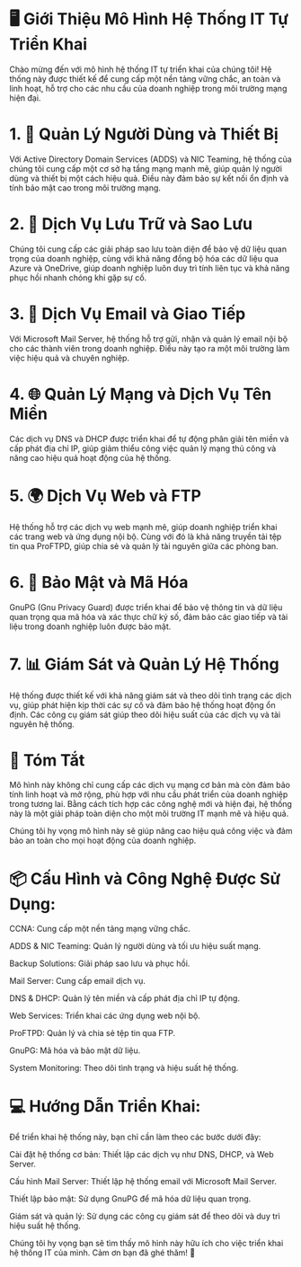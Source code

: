 # 🖥️ Giới Thiệu Mô Hình Hệ Thống IT Tự Triển Khai

Chào mừng đến với mô hình hệ thống IT tự triển khai của chúng tôi! Hệ thống này được thiết kế để cung cấp một nền tảng vững chắc, an toàn và linh hoạt, hỗ trợ cho các nhu cầu của doanh nghiệp trong môi trường mạng hiện đại.

# 1. 🏢 Quản Lý Người Dùng và Thiết Bị

Với Active Directory Domain Services (ADDS) và NIC Teaming, hệ thống của chúng tôi cung cấp một cơ sở hạ tầng mạng mạnh mẽ, giúp quản lý người dùng và thiết bị một cách hiệu quả. Điều này đảm bảo sự kết nối ổn định và tính bảo mật cao trong môi trường mạng.

# 2. 💾 Dịch Vụ Lưu Trữ và Sao Lưu

Chúng tôi cung cấp các giải pháp sao lưu toàn diện để bảo vệ dữ liệu quan trọng của doanh nghiệp, cùng với khả năng đồng bộ hóa các dữ liệu qua Azure và OneDrive, giúp doanh nghiệp luôn duy trì tính liên tục và khả năng phục hồi nhanh chóng khi gặp sự cố.

# 3. 📧 Dịch Vụ Email và Giao Tiếp

Với Microsoft Mail Server, hệ thống hỗ trợ gửi, nhận và quản lý email nội bộ cho các thành viên trong doanh nghiệp. Điều này tạo ra một môi trường làm việc hiệu quả và chuyên nghiệp.

# 4. 🌐 Quản Lý Mạng và Dịch Vụ Tên Miền

Các dịch vụ DNS và DHCP được triển khai để tự động phân giải tên miền và cấp phát địa chỉ IP, giúp giảm thiểu công việc quản lý mạng thủ công và nâng cao hiệu quả hoạt động của hệ thống.

# 5. 🌍 Dịch Vụ Web và FTP
Hệ thống hỗ trợ các dịch vụ web mạnh mẽ, giúp doanh nghiệp triển khai các trang web và ứng dụng nội bộ. Cùng với đó là khả năng truyền tải tệp tin qua ProFTPD, giúp chia sẻ và quản lý tài nguyên giữa các phòng ban.

# 6. 🔐 Bảo Mật và Mã Hóa

GnuPG (Gnu Privacy Guard) được triển khai để bảo vệ thông tin và dữ liệu quan trọng qua mã hóa và xác thực chữ ký số, đảm bảo các giao tiếp và tài liệu trong doanh nghiệp luôn được bảo mật.

# 7. 📊 Giám Sát và Quản Lý Hệ Thống

Hệ thống được thiết kế với khả năng giám sát và theo dõi tình trạng các dịch vụ, giúp phát hiện kịp thời các sự cố và đảm bảo hệ thống hoạt động ổn định. Các công cụ giám sát giúp theo dõi hiệu suất của các dịch vụ và tài nguyên hệ thống.

# 🚀 Tóm Tắt

Mô hình này không chỉ cung cấp các dịch vụ mạng cơ bản mà còn đảm bảo tính linh hoạt và mở rộng, phù hợp với nhu cầu phát triển của doanh nghiệp trong tương lai. Bằng cách tích hợp các công nghệ mới và hiện đại, hệ thống này là một giải pháp toàn diện cho một môi trường IT mạnh mẽ và hiệu quả.

Chúng tôi hy vọng mô hình này sẽ giúp nâng cao hiệu quả công việc và đảm bảo an toàn cho mọi hoạt động của doanh nghiệp.

# 📦 Cấu Hình và Công Nghệ Được Sử Dụng:

CCNA: Cung cấp một nền tảng mạng vững chắc.

ADDS & NIC Teaming: Quản lý người dùng và tối ưu hiệu suất mạng.

Backup Solutions: Giải pháp sao lưu và phục hồi.

Mail Server: Cung cấp email dịch vụ.

DNS & DHCP: Quản lý tên miền và cấp phát địa chỉ IP tự động.

Web Services: Triển khai các ứng dụng web nội bộ.

ProFTPD: Quản lý và chia sẻ tệp tin qua FTP.

GnuPG: Mã hóa và bảo mật dữ liệu.

System Monitoring: Theo dõi tình trạng và hiệu suất hệ thống.

# 💻 Hướng Dẫn Triển Khai:

Để triển khai hệ thống này, bạn chỉ cần làm theo các bước dưới đây:

Cài đặt hệ thống cơ bản: Thiết lập các dịch vụ như DNS, DHCP, và Web Server.

Cấu hình Mail Server: Thiết lập hệ thống email với Microsoft Mail Server.

Thiết lập bảo mật: Sử dụng GnuPG để mã hóa dữ liệu quan trọng.

Giám sát và quản lý: Sử dụng các công cụ giám sát để theo dõi và duy trì hiệu suất hệ thống.

Chúng tôi hy vọng bạn sẽ tìm thấy mô hình này hữu ích cho việc triển khai hệ thống IT của mình. Cảm ơn bạn đã ghé thăm! 🎉
